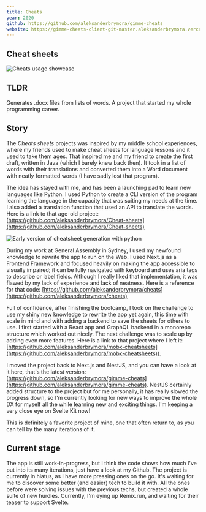 ```yaml
---
title: Cheats
year: 2020
github: https://github.com/aleksanderbrymora/gimme-cheats
website: https://gimme-cheats-client-git-master.aleksanderbrymora.vercel.app/create
---
```


<style>
    article { @apply prose prose-invert prose-xl mb-32; }
    img { @apply rounded-lg max-w-full; }
</style>

<article>

# Cheat sheets

![Cheats usage showcase](/projects/cheats.gif)

## TLDR 

Generates .docx files from lists of words. A project that started my whole programming career.

## Story

The *Cheats sheets* projects was inspired by my middle school experiences, where my friends used to make cheat sheets for language lessons and it used to take them ages. That inspired me and my friend to create the first draft, written in Java (which I barely knew back then). It took in a list of words with their translations and converted them into a Word document with neatly formatted words (I have sadly lost that program). 

The idea has stayed with me, and has been a launching pad to learn new languages like Python.  I used Python to create a CLI version of the program learning the language in the capacity that was suiting my needs at the time. I also added a translation function that used an API to translate the words. Here is a link to that age-old project: [https://github.com/aleksanderbrymora/Cheat-sheets](https://github.com/aleksanderbrymora/Cheat-sheets) 

![Early version of cheatsheet generation with python](/projects/cheats-python.gif)

During my work at General Assembly in Sydney, I used my newfound knowledge to rewrite the app to run on the Web. I used Next.js as a Frontend Framework and focused heavily on making the app accessible to visually impaired; it can be fully navigated with keyboard and uses aria tags to describe or label fields. Although I really liked that implementation, it was flawed by my lack of experience and lack of neatness. Here is a reference for that code: [https://github.com/aleksanderbrymora/cheats](https://github.com/aleksanderbrymora/cheats) 

Full of confidence, after finishing the bootcamp, I took on the challenge to use my shiny new knowledge to rewrite the app yet again, this time with scale in mind and with adding a backend to save the sheets for others to use. I first started with a React app and GraphQL backend in a monorepo structure which worked out nicely. The next challenge was to scale up by adding even more features. Here is a link to that project where I left it: [https://github.com/aleksanderbrymora/mobx-cheatsheets](https://github.com/aleksanderbrymora/mobx-cheatsheets)). 

I moved the project back to Next.js and NestJS, and you can have a look at it here, that's the latest version: [https://github.com/aleksanderbrymora/gimme-cheats](https://github.com/aleksanderbrymora/gimme-cheats). NestJS certainly added structure to the project but for me personally, it has really slowed the progress down, so I'm currently looking for new ways to improve the whole DX for myself all the while learning new and exciting things. I'm keeping a very close eye on Svelte Kit now!

This is definitely a favorite project of mine, one that often return to, as you can tell by the many iterations of it.

## Current stage 

The app is still work-in-progress, but I think the code shows how much I've put into its many iterations, just have a look at my Github.
The project is currently in hiatus, as I have more pressing ones on the go. It's waiting for me to discover some better (and easier) tech to build it with. All the ones before were solving issues with the previous techs, but created a whole suite of new hurdles. Currently, I'm eying up Remix.run, and waiting for their teaser to support Svelte.
</article>